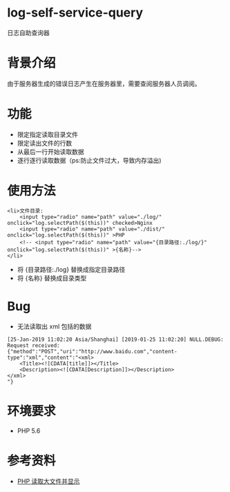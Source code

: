 # log-self-service-query
日志自助查询器

# 背景介绍
由于服务器生成的错误日志产生在服务器里，需要查阅服务器人员调阅。

# 功能
* 限定指定读取目录文件
* 限定读出文件的行数
* 从最后一行开始读取数据
* 逐行逐行读取数据（ps:防止文件过大，导致内存溢出)

# 使用方法

````
<li>文件目录:
    <input type="radio" name="path" value="./log/"  onclick="log.selectPath($(this))" checked>Nginx
    <input type="radio" name="path" value="./dist/" onclick="log.selectPath($(this))" >PHP
    <!-- <input type="radio" name="path" value="{目录路径:./log/}" onclick="log.selectPath($(this))" >{名称}-->
</li>
````
* 将 {目录路径:./log} 替换成指定目录路径
* 将 {名称} 替换成目录类型

# Bug
* 无法读取出 xml 包括的数据

````
[25-Jan-2019 11:02:20 Asia/Shanghai] [2019-01-25 11:02:20] NULL.DEBUG: Request received: {"method":"POST","uri":"http://www.baidu.com","content-type":"xml","content":"<xml>
    <Title><![CDATA[title]]></Title>
    <Description><![CDATA[Description]]></Description>
</xml>
"}
````

# 环境要求
* PHP 5.6 

# 参考资料
* [PHP 读取大文件并显示](https://www.cnblogs.com/taoshihan/p/5722743.html)
